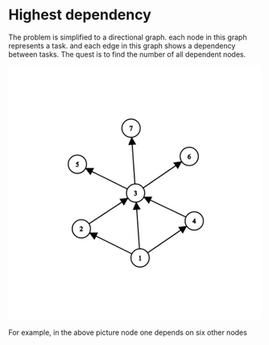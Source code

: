 # Highest dependency

The problem is simplified to a directional graph.
each node in this graph represents a task.
and each edge in this graph shows a dependency between tasks.
The quest is to find the number of all dependent nodes.

![graph](../../../../pictures/graph.png)

For example, in the above picture node one depends on six other nodes